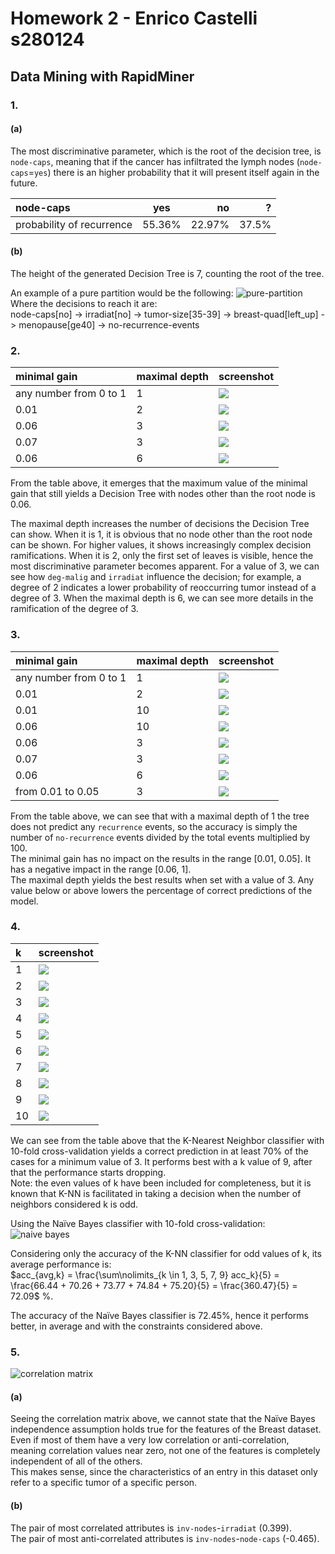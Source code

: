 # Homework 2 - Enrico Castelli s280124

## Data Mining with RapidMiner

### 1.

#### (a)

The most discriminative parameter, which is the root of the decision tree, is `node-caps`, meaning that if the cancer has infiltrated the lymph nodes (`node-caps`=`yes`) there is an higher probability that it will present itself again in the future.  

| node-caps       | yes     | no     |   ? |
| :------------- | :----------: | -----------: | --: |
|  probability of recurrence |  55.36%  | 22.97%   | 37.5% |

#### (b)

The height of the generated Decision Tree is 7, counting the root of the tree.  

An example of a pure partition would be the following:
![pure-partition](pure-partition.png)
Where the decisions to reach it are:  
node-caps[no] -> irradiat[no] -> tumor-size[35-39] -> breast-quad[left_up] -> menopause[ge40] -> no-recurrence-events

### 2.

| minimal gain | maximal depth | screenshot |
| :----------- | :------------ | :--------- |
| any number from 0 to 1 | 1 | ![](dt-1.png) |
| 0.01 | 2 | ![](dt-2.png) |
| 0.06 | 3 | ![](dt-3.png) |
| 0.07 | 3 | ![](dt-1.png) |
| 0.06 | 6 | ![](dt-5.png) |

From the table above, it emerges that the maximum value of the minimal gain that still yields a Decision Tree with nodes other than the root node is 0.06.  

The maximal depth increases the number of decisions the Decision Tree can show. When it is 1, it is obvious that no node other than the root node can be shown. For higher values, it shows increasingly complex decision ramifications. When it is 2, only the first set of leaves is visible, hence the most discriminative parameter becomes apparent. For a value of 3, we can see how `deg-malig` and `irradiat` influence the decision; for example, a degree of 2 indicates a lower probability of reoccurring tumor instead of a degree of 3. When the maximal depth is 6, we can see more details in the ramification of the degree of 3.

### 3.

| minimal gain | maximal depth | screenshot |
| :----------- | :------------ | :--------- |
| any number from 0 to 1 | 1 | ![](dt-cv-1.png) |
| 0.01 | 2 | ![](dt-cv-2.png) |
| 0.01 | 10 | ![](dt-cv-3.png) |
| 0.06 | 10 | ![](dt-cv-4.png) |
| 0.06 | 3 | ![](dt-cv-6.png) |
| 0.07 | 3 | ![](dt-cv-7.png) |
| 0.06 | 6 | ![](dt-cv-8.png) |
| from 0.01 to 0.05 | 3 | ![](dt-cv-5.png) |

From the table above, we can see that with a maximal depth of 1 the tree does not predict any `recurrence` events, so the accuracy is simply the number of `no-recurrence` events divided by the total events multiplied by 100.  
The minimal gain has no impact on the results in the range [0.01, 0.05]. It has a negative impact in the range [0.06, 1].  
The maximal depth yields the best results when set with a value of 3. Any value below or above lowers the percentage of correct predictions of the model.

### 4.

| k | screenshot |
| :-- | :------- |
| 1 | ![](knn-1.png) |
| 2 | ![](knn-2.png) |
| 3 | ![](knn-3.png) |
| 4 | ![](knn-4.png) |
| 5 | ![](knn-5.png) |
| 6 | ![](knn-6.png) |
| 7 | ![](knn-7.png) |
| 8 | ![](knn-8.png) |
| 9 | ![](knn-9.png) |
| 10 | ![](knn-10.png) |

We can see from the table above that the K-Nearest Neighbor classifier with 10-fold cross-validation yields a correct prediction in at least 70% of the cases for a minimum value of 3. It performs best with a k value of 9, after that the performance starts dropping.  
Note: the even values of k have been included for completeness, but it is known that K-NN is facilitated in taking a decision when the number of neighbors considered k is odd.

Using the Naïve Bayes classifier with 10-fold cross-validation:
![naive bayes](nb.png)

Considering only the accuracy of the K-NN classifier for odd values of k, its average performance is:  
$acc_{avg,k} = \frac{\sum\nolimits_{k \in 1, 3, 5, 7, 9} acc_k}{5} = \frac{66.44 + 70.26 + 73.77 + 74.84 + 75.20}{5} = \frac{360.47}{5} = 72.09$ %.  

The accuracy of the Naïve Bayes classifier is 72.45%, hence it performs better, in average and with the constraints considered above.

### 5.

![correlation matrix](cm.png)

#### (a)

Seeing the correlation matrix above, we cannot state that the Naïve Bayes independence assumption holds true for the features of the Breast dataset. Even if most of them have a very low correlation or anti-correlation, meaning correlation values near zero, not one of the features is completely independent of all of the others.  
This makes sense, since the characteristics of an entry in this dataset only refer to a specific tumor of a specific person.

#### (b)

The pair of most correlated attributes is `inv-nodes`-`irradiat` (0.399).  
The pair of most anti-correlated attributes is `inv-nodes`-`node-caps` (-0.465).